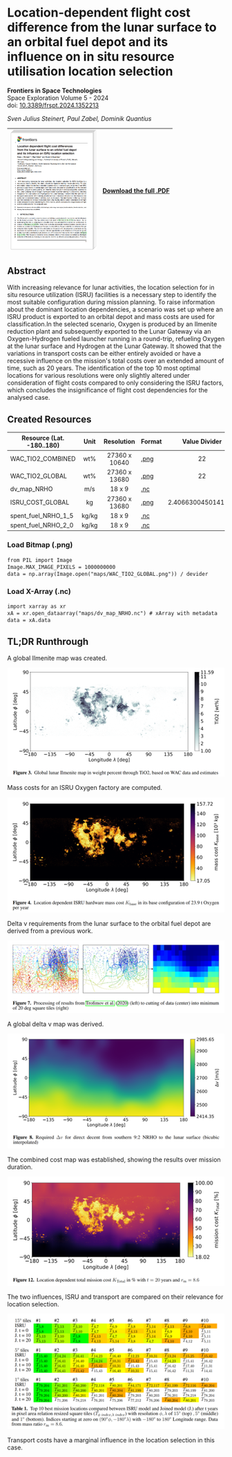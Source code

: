 # Location-dependent flight cost difference from the lunar surface to an orbital fuel depot and its influence on in situ resource utilisation location selection

**Frontiers in Space Technologies**
<br>
Space Exploration Volume 5 - 2024
<br>
doi: [10.3389/frspt.2024.1352213](https://doi.org/10.3389/frspt.2024.1352213)

*Sven Julius Steinert, Paul Zabel, Dominik Quantius*

| [<img src="https://raw.githubusercontent.com/Sven-J-Steinert/10.3389-frspt.2024.1352213/master/preview/00.png" width="200">](https://raw.githubusercontent.com/Sven-J-Steinert/10.3389-frspt.2024.1352213/master/manuscript.pdf?raw=true)  | [Download the full .PDF](https://raw.githubusercontent.com/Sven-J-Steinert/10.3389-frspt.2024.1352213/master/manuscript.pdf?raw=true)  | 
| -------- | ------- |

## Abstract
With increasing relevance for lunar activities, the location selection for in situ resource utilization (ISRU) facilities is a necessary step to identify the most suitable configuration during mission planning. To raise information about the dominant location dependencies, a scenario was set up where an ISRU product is exported to an orbital depot and mass costs are used for classification.In the selected scenario, Oxygen is produced by an Ilmenite reduction plant and subsequently exported to the Lunar Gateway via an Oxygen-Hydrogen fueled launcher running in a round-trip, refueling Oxygen at the lunar surface and Hydrogen at the Lunar Gateway. It showed that the variations in transport costs can be either entirely avoided or have a recessive influence on the mission's total costs over an extended amount of time, such as 20 years. The identification of the top 10 most optimal locations for various resolutions were only slightly altered under consideration of flight costs compared to only considering the ISRU factors, which concludes the insignificance of flight cost dependencies for the analysed case.

## Created Resources
|  Resource  (Lat. -180..180)  |  Unit | Resolution | Format | Value Divider |
| -------- | :---: |  :---: | -------- | :---: |
| WAC_TIO2_COMBINED |  wt%  |27360 x 10640     | [.png](https://github.com/Sven-J-Steinert/10.3389-frspt.2024.1352213/blob/master/maps/preparation/TiO2/WAC_TIO2_COMBINED.png?raw=True) | 22 |
| WAC_TIO2_GLOBAL |   wt%  | 27360 x 13680     | [.png](https://github.com/Sven-J-Steinert/10.3389-frspt.2024.1352213/blob/master/maps/WAC_TIO2_GLOBAL.png?raw=True) | 22 | 
| dv_map_NRHO    |  m/s  | 18 x 9    | [.nc](https://github.com/Sven-J-Steinert/10.3389-frspt.2024.1352213/blob/master/maps/dv_map_NRHO.nc?raw=True) | |  |
| ISRU_COST_GLOBAL  |  kg  | 27360 x 13680    | [.png](https://github.com/Sven-J-Steinert/10.3389-frspt.2024.1352213/blob/master/maps/ISRU_COST_GLOBAL.png?raw=True) | 2.4066300450141145  |
| spent_fuel_NRHO_1_5  |  kg/kg  | 18 x 9    | [.nc](https://github.com/Sven-J-Steinert/10.3389-frspt.2024.1352213/blob/master/maps/spent_fuel_NRHO_1_5.nc?raw=True) | |  |
| spent_fuel_NRHO_2_0  |  kg/kg  | 18 x 9    | [.nc](https://github.com/Sven-J-Steinert/10.3389-frspt.2024.1352213/blob/master/maps/spent_fuel_NRHO_2_0.nc?raw=True) | |  |

### Load Bitmap (.png)
```
from PIL import Image
Image.MAX_IMAGE_PIXELS = 1000000000
data = np.array(Image.open("maps/WAC_TIO2_GLOBAL.png")) / devider
```

### Load X-Array (.nc)
```
import xarray as xr
xA = xr.open_dataarray("maps/dv_map_NRHO.nc") # xArray with metadata
data = xA.data
```

## TL;DR Runthrough


A global Ilmenite map was created.

![Ilmenite Map](preview/01.png)

Mass costs for an ISRU Oxygen factory are computed.

![ISRU Cost Map](preview/02.png)

Delta v requirements from the lunar surface to the orbital fuel depot are derived from a previous work.

![dv processing](preview/03.png)

A global delta v map was derived.

![dv Map](preview/04.png)

The combined cost map was established, showing the results over mission duration.

![Joined Cost Map](preview/05.png)

The two influences, ISRU and transport are compared on their relevance for location selection.

![Evaluation](preview/06.png)

Transport costs have a marginal influence in the location selection in this case.

<meta name="google-site-verification" content="JJSLVVHRTa3-_HkAaNoBEYtCm7RiAjuba9XKOUl-aWQ" />
